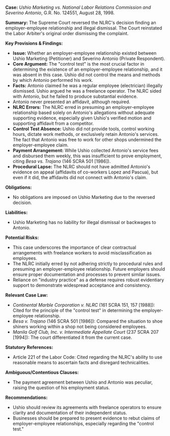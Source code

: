 **Case:** *Ushio Marketing vs. National Labor Relations Commission and Severino Antonio*, G.R. No. 124551, August 28, 1998.

**Summary:** The Supreme Court reversed the NLRC's decision finding an employer-employee relationship and illegal dismissal. The Court reinstated the Labor Arbiter's original order dismissing the complaint.

**Key Provisions & Findings:**

*   **Issue:** Whether an employer-employee relationship existed between Ushio Marketing (Petitioner) and Severino Antonio (Private Respondent).
*   **Core Argument:** The "control test" is the most crucial factor in determining the existence of an employer-employee relationship, and it was absent in this case. Ushio did not control the means and methods by which Antonio performed his work.
*   **Facts:** Antonio claimed he was a regular employee (electrician) illegally dismissed. Ushio argued he was a freelance operator. The NLRC sided with Antonio, but he failed to produce substantial evidence.
* Antonio never presented an affidavit, although required.
*   **NLRC Errors:** The NLRC erred in presuming an employer-employee relationship based solely on Antonio's allegations without adequate supporting evidence, especially given Ushio's verified motion and supporting affidavit from a competitor.
*   **Control Test Absence:** Ushio did not provide tools, control working hours, dictate work methods, or exclusively retain Antonio's services. The fact that Antonio was free to work for other shops undermined the employer-employee claim.
*   **Payment Arrangement:** While Ushio collected Antonio's service fees and disbursed them weekly, this was insufficient to prove employment, citing *Besa vs. Trajano* (146 SCRA 501 [1986]).
*   **Procedural Lapse:** The NLRC should not have admitted Antonio's evidence on appeal (affidavits of co-workers Lopez and Pascua), but even if it did, the affidavits did not connect with Antonio's claim.

**Obligations:**

*   No obligations are imposed on Ushio Marketing due to the reversed decision.

**Liabilities:**

*   Ushio Marketing has no liability for illegal dismissal or backwages to Antonio.

**Potential Risks:**

*   This case underscores the importance of clear contractual arrangements with freelance workers to avoid misclassification as employees.
*   The NLRC initially erred by not adhering strictly to procedural rules and presuming an employer-employee relationship. Future employers should ensure proper documentation and processes to prevent similar issues.
*   Reliance on "industry practice" as a defense requires robust evidentiary support to demonstrate widespread acceptance and consistency.

**Relevant Case Law:**

*   *Continental Marble Corporation v. NLRC* (161 SCRA 151, 157 [1988]):  Cited for the principle of the "control test" in determining the employer-employee relationship.
*   *Besa v. Trajano* (146 SCRA 501 [1986]): Compared the situation to shoe shiners working within a shop not being considered employees.
* *Manila Golf Club, Inc. v. Intermediate Appellate Court* (237 SCRA 207 [1994]): The court differentiated it from the current case.

**Statutory References:**

*   Article 221 of the Labor Code: Cited regarding the NLRC's ability to use reasonable means to ascertain facts and disregard technicalities.

**Ambiguous/Contentious Clauses:**

* The payment agreement between Ushio and Antonio was peculiar, raising the question of his employment status.

**Recommendations:**

*   Ushio should review its agreements with freelance operators to ensure clarity and documentation of their independent status.
*   Businesses should be prepared to present evidence to rebut claims of employer-employee relationships, especially regarding the "control test."
